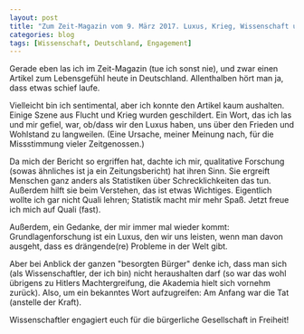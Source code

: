 ```yaml
---
layout: post
title: "Zum Zeit-Magazin vom 9. März 2017. Luxus, Krieg, Wissenschaft und Tat"
categories: blog
tags: [Wissenschaft, Deutschland, Engagement]
---
```




Gerade eben las ich im Zeit-Magazin (tue ich sonst nie), und zwar einen Artikel zum Lebensgefühl heute in Deutschland. Allenthalben hört man ja, dass etwas schief laufe.  


Vielleicht bin ich sentimental, aber ich konnte den Artikel kaum aushalten. Einige Szene aus Flucht und Krieg wurden geschildert. Ein Wort, das ich las und mir gefiel, war, ob/dass wir den Luxus haben, uns über den Frieden und Wohlstand zu langweilen. (Eine Ursache, meiner Meinung nach, für die Missstimmung vieler Zeitgenossen.)  


Da mich der Bericht so ergriffen hat, dachte ich mir, qualitative Forschung (sowas ähnliches ist ja ein Zeitungsbericht) hat ihren Sinn. Sie ergreift Menschen ganz anders als Statistiken über Schrecklichkeiten das tun. Außerdem hilft sie beim Verstehen, das ist etwas Wichtiges. Eigentlich wollte ich gar nicht Quali lehren; Statistik macht mir mehr Spaß. Jetzt freue ich mich auf Quali (fast).


Außerdem, ein Gedanke, der mir immer mal wieder kommt: Grundlagenforschung ist ein Luxus, den wir uns leisten, wenn man davon ausgeht, dass es drängende(re) Probleme in der Welt gibt.


Aber bei Anblick der ganzen "besorgten Bürger" denke ich, dass man sich (als Wissenschaftler, der ich bin) nicht heraushalten darf (so war das wohl übrigens zu Hitlers Machtergreifung, die Akademia hielt sich vornehm zurück). Also, um ein bekanntes Wort aufzugreifen: Am Anfang war die Tat (anstelle der Kraft).



Wissenschaftler engagiert euch für die bürgerliche Gesellschaft in Freiheit!
